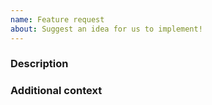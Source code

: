 ```yaml
---
name: Feature request
about: Suggest an idea for us to implement!
---
```


<!-- This comments are hidden when you submit the issue, so you do not need to remove them! -->
<!-- Please be sure to check out our contributing guidelines, https://github.com/sunpy/sunpy/blob/master/CONTRIBUTING.rst. -->
<!-- Please be sure to check out our code of conduct, https://github.com/sunpy/sunpy/blob/master/CODE_OF_CONDUCT.rst. -->

<!-- Please just have a quick search on our GitHub repository to see if a similar issue has already been posted. -->
<!-- If a similar issue is closed, have a quick look to see if you are satisfied by the resolution. -->
<!-- If not please go ahead and open an issue! -->

### Description
<!-- Provide a general description of the feature you would like. -->
<!-- If you want to, you can give us a draft design or API. -->
<!-- This way we have a deeper discussion on the feature. -->


### Additional context
<!-- Add any other context or screenshots about the feature request here. -->
<!-- This part is optional. -->
